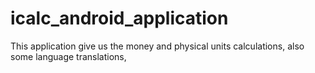 # icalc_android_application
This application give us the money and physical units calculations, also some language translations,
